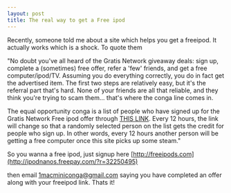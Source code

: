 ```yaml
--- 
layout: post
title: The real way to get a Free ipod
---
```

Recently, someone told me about a site which helps you get a freeipod. It actually works which is a shock. To quote them

"No doubt you've all heard of the Gratis Network giveaway deals: sign up, complete a (sometimes) free offer, refer a 'few' friends, and get a free computer/ipod/TV. Assuming you do everything correctly, you do in fact get the advertised item. The first two steps are relatively easy, but it's the referral part that's hard. None of your friends are all that reliable, and they think you're trying to scam them... that's where the conga line comes in.

The equal opportunity conga is a list of people who have signed up for the Gratis Network Free ipod offer through [THIS LINK](http://ipodnanos.freepay.com/?r=32250495). Every 12 hours, the link will change so that a randomly selected person on the list gets the credit for people who sign up. In other words, every 12 hours another person will be getting a free computer once this site picks up some steam."

So you wanna a free ipod, just signup here
[http://freeipods.com](http://ipodnanos.freepay.com/?r=32250495)

then email 1macminiconga@gmail.com saying you have completed an offer along with your freeipod link. Thats it!
